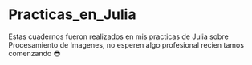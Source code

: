 # Practicas_en_Julia
Estas cuadernos fueron realizados en mis practicas de Julia sobre Procesamiento de Imagenes, no esperen algo profesional recien tamos comenzando 😎
